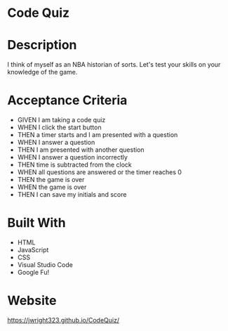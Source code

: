 # Code Quiz

# Description
I think of myself as an NBA historian of sorts. Let's test your skills on your knowledge of the game.

# Acceptance Criteria
* GIVEN I am taking a code quiz
* WHEN I click the start button
* THEN a timer starts and I am presented with a question
* WHEN I answer a question
* THEN I am presented with another question
* WHEN I answer a question incorrectly
* THEN time is subtracted from the clock
* WHEN all questions are answered or the timer reaches 0
* THEN the game is over
* WHEN the game is over
* THEN I can save my initials and score

# Built With

* HTML
* JavaScript
* CSS
* Visual Studio Code
* Google Fu!

# Website
https://jwright323.github.io/CodeQuiz/
